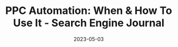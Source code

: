 ---
category:
- .nan
date: 2023-05-03
keyword_suggestion: ubuntu install docker
post_inspiration: https://www.searchenginejournal.com/ppc-automation/484598/
silot_terms: digital automation
title: 'PPC <b>Automation</b>: When &amp; How To Use It - Search Engine Journal'
---